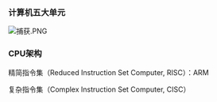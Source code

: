 ### 计算机五大单元
![捕获.PNG](0)

### CPU架构
精简指令集（Reduced Instruction Set Computer, RISC）：ARM

复杂指令集（Complex Instruction Set Computer, CISC）